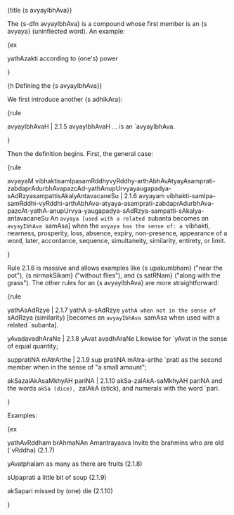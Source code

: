 {title {s avyayIbhAva}}

The {s-dfn avyayIbhAva} is a compound whose first member is an {s avyaya}
(uninflected word). An example:

{ex

yathAzakti
according to (one's) power

}


{h Defining the {s avyayIbhAva}}

We first introduce another {s adhikAra}:

{rule

avyayIbhAvaH | 2.1.5
avyayIbhAvaH
... is an `avyayIbhAva.

}

Then the definition begins. First, the general case:

{rule

avyayaM vibhaktisamIpasamRddhyvyRddhy-arthAbhAvAtyayAsamprati-zabdaprAdurbhAvapazcAd-yathAnupUrvyayaugapadya-sAdRzyasampattisAkalyAntavacaneSu | 2.1.6
avyayam vibhakti-samIpa-samRddhi-vyRddhi-arthAbhAva-atyaya-asamprati-zabdaprAdurbhAva-pazcAt-yathA-anupUrvya-yaugapadya-sAdRzya-sampatti-sAkalya-antavacaneSu
An `avyaya [used with a related `subanta becomes an `avyayIbhAva `samAsa] when
the `avyaya has the sense of: a `vibhakti, nearness, prosperity, loss, absence,
expiry, non-presence, appearance of a word, later, accordance, sequence,
simultaneity, similarity, entirety, or limit.

}

Rule 2.1.6 is massive and allows examples like {s upakumbham} ("near the pot"),
{s nirmakSikam} ("without flies"), and {s satRNam} ("along with the grass").
The other rules for an {s avyayIbhAva} are more straightforward:

{rule

yathAsAdRzye | 2.1.7
yathA a-sAdRzye
`yathA when not in the sense of `sAdRzya (similarity) [becomes an `avyayIbhAva
`samAsa when used with a related `subanta].

yAvadavadhAraNe | 2.1.8
yAvat avadhAraNe
Likewise for `yAvat in the sense of equal quantity;

suppratiNA mAtrArthe | 2.1.9
sup pratiNA mAtra-arthe
`prati as the second member when in the sense of "a small amount";

akSazalAkAsaMkhyAH pariNA | 2.1.10
akSa-zalAkA-saMkhyAH pariNA
and the words `akSa (dice), `zalAkA (stick), and numerals with the word `pari.

}

Examples:

{ex

yathAvRddham brAhmaNAn Amantrayasva
Invite the brahmins who are old (`vRddha)
(2.1.7)

yAvatphalam
as many as there are fruits
(2.1.8)

sUpaprati
a little bit of soup
(2.1.9)

akSapari
missed by (one) die
(2.1.10)

}
